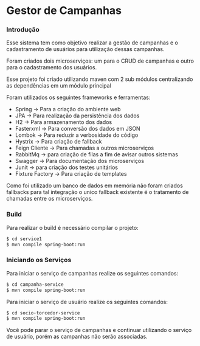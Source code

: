 # Gestor de Campanhas
### Introdução

Esse sistema tem como objetivo realizar a gestão de campanhas e o cadastramento de usuários para utilização dessas campanhas.

Foram criados dois microserviços: um para o CRUD de campanhas e outro para o cadastramento dos usuários.

Esse projeto foi criado utilizando maven com 2 sub módulos centralizando as dependências em um módulo principal

Foram utilizados os seguintes frameworks e ferramentas:

- Spring -> Para a criação do ambiente web
- JPA    -> Para realização da persistência dos dados
- H2     -> Para armazenamento dos dados
- Fasterxml -> Para conversão dos dados em JSON
- Lombok -> Para reduzir a verbosidade do código
- Hystrix -> Para criação de fallback
- Feign Cliente -> Para chamadas a outros microserviços
- RabbitMq -> para criação de filas a fim de avisar outros sistemas
- Swagger -> Para documentação dos microserviços
- Junit   -> para criação dos testes unitários
- Fixture Factory -> Para criação de templates

Como foi utilizado um banco de dados em memória não foram criados fallbacks para tal integração o unico fallback existente
é o tratamento de chamadas entre os microserviços.

### Build

Para realizar o build é necessário compilar o projeto:

```sh
$ cd service1
$ mvn compile spring-boot:run
```
### Iniciando os Serviços

Para iniciar o serviço de campanhas realize os seguintes comandos:

```sh
$ cd campanha-service
$ mvn compile spring-boot:run
```

Para iniciar o serviço de usuário realize os seguintes comandos:

```sh
$ cd socio-torcedor-service
$ mvn compile spring-boot:run
```

Você pode parar o serviço de campanhas e continuar utilizando o serviço de usuário, porém as campanhas não serão associadas.
